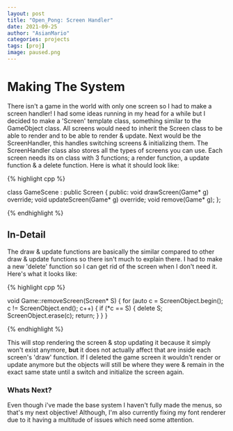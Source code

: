 ```yaml
---
layout: post
title: "Open_Pong: Screen Handler"
date: 2021-09-25
author: "AsianMario"
categories: projects
tags: [proj]
image: paused.png
---
```


  

# Making The System

  

There isn't a game in the world with only one screen so I had to make a screen handler! I had some ideas running in my head for a while but I decided to make a 'Screen' template class, something similar to the GameObject class. All screens would need to inherit the Screen class to be able to render and to be able to render & update. Next would be the ScreenHandler, this handles switching screens & initializing them. The ScreenHandler class also stores all the types of screens you can use. Each screen needs its on class with 3 functions; a render function, a update function & a delete function. Here is what it should look like:

{% highlight cpp %}


class GameScene : public Screen {
public:
	void drawScreen(Game* g) override;
	void updateScreen(Game* g) override;
	void remove(Game* g);
};
  

{% endhighlight %}


## In-Detail

  

The draw & update functions are basically the similar compared to other draw & update functions so there isn't much to explain there. I had to make a new 'delete' function so I can get rid of the screen when I don't need it. Here's what it looks like:

{% highlight cpp %}

void Game::removeScreen(Screen* S) {
	for (auto c = ScreenObject.begin(); c != ScreenObject.end(); c++) {
		if (*c == S)
		{
			delete S;
			ScreenObject.erase(c);
			return;
		}
	}
}

{% endhighlight %}

This will stop rendering the screen & stop updating it because it simply won't exist anymore, **but** it does not actually affect that are inside each screen's 'draw' function. If I deleted the game screen it wouldn't render or update anymore but the objects will still be where they were & remain in the exact same state until a switch and initialize the screen again.

### Whats Next?

Even though i've made the base system I haven't fully made the menus, so that's my next objective! Although, I'm also currently fixing my font renderer due to it having a multitude of issues which need some attention.
